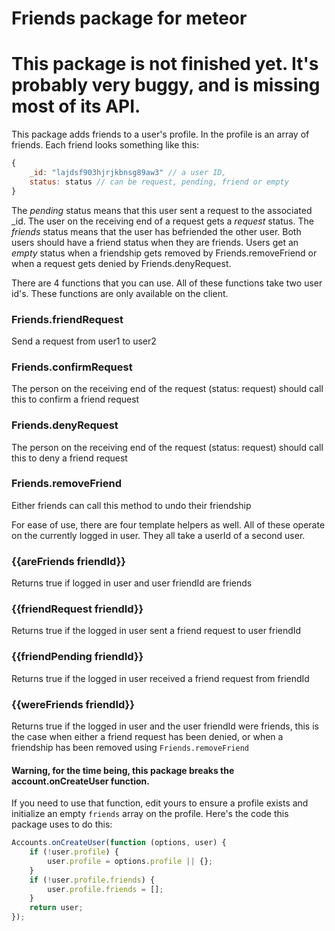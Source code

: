 Friends package for meteor
====

# This package is not finished yet. It's probably very buggy, and is missing most of its API.

This package adds friends to a user's profile. In the profile is an array of friends.
Each friend looks something like this:

```javascript
{
    _id: "lajdsf903hjrjkbnsg89aw3" // a user ID,
    status: status // can be request, pending, friend or empty
}
```

The *pending* status means that this user sent a request to the associated _id. The user on the receiving end of a request gets a *request* status.
The *friends* status means that the user has befriended the other user. Both users should have a friend status when they are friends.
Users get an *empty* status when a friendship gets removed by Friends.removeFriend or when a request gets denied by Friends.denyRequest.

There are 4 functions that you can use. All of these functions take two user id's. These functions are only available on the client.

### Friends.friendRequest
Send a request from user1 to user2

### Friends.confirmRequest
The person on the receiving end of the request (status: request) should call this to confirm a friend request

### Friends.denyRequest
The person on the receiving end of the request (status: request) should call this to deny a friend request

### Friends.removeFriend
Either friends can call this method to undo their friendship

For ease of use, there are four template helpers as well. All of these operate on the currently logged in user. They all take a userId of a second user.

### {{areFriends friendId}}
Returns true if logged in user and user friendId are friends

### {{friendRequest friendId}}
Returns true if the logged in user sent a friend request to user friendId

### {{friendPending friendId}}
Returns true if the logged in user received a friend request from friendId

### {{wereFriends friendId}}
Returns true if the logged in user and the user friendId were friends, this is the case when either a friend request has been denied, or when a friendship has been removed using `Friends.removeFriend`


#### Warning, for the time being, this package breaks the account.onCreateUser function.

If you need to use that function, edit yours to ensure a profile exists and initialize an empty `friends` array on the profile.
Here's the code this package uses to do this:

```javascript
Accounts.onCreateUser(function (options, user) {
    if (!user.profile) {
        user.profile = options.profile || {};
    }
    if (!user.profile.friends) {
        user.profile.friends = [];
    }
    return user;
});
```